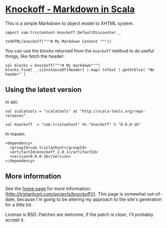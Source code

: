 # [Knockoff - Markdown in Scala](http://tristanhunt.com/projects/knockoff) #

This is a simple Markdown to object model to XHTML system.

    import com.tristanhunt.knockoff.DefaultDiscounter._
    
    toXHTML(knockoff("""# My Markdown Content """))

You can use the blocks returned from the `knockoff` method to do useful things, like fetch the header:

    val blocks = knockoff("""# My markdown""")
    blocks.find( _.isInstanceOf[Header] ).map( toText ).getOrElse( "No header" )

## Using the latest version

In sbt:

    val scalatools = "scalatools" at "http://scala-tools.org/repo-releases"
    
    val knockoff  = "com.tristanhunt" %% "knockoff" % "0.8.0-16"

In maven:

    <dependency>
      <groupId>com.tristanhunt</groupId>
      <artifactId>knockoff_2.8.1</artifactId>
      <version>0.8.0-16</version>
    </dependency>

## More information

See the [home page](http://tristanhunt.com/projects/knockoff) for more information: [http://tristanhunt.com/projects/knockoff](). This page is somewhat out-of-date, because I'm going to be altering my approach to the site's generation for a little bit.

License is BSD. Patches are welcome, if the patch is clean, I'll probably accept it.
